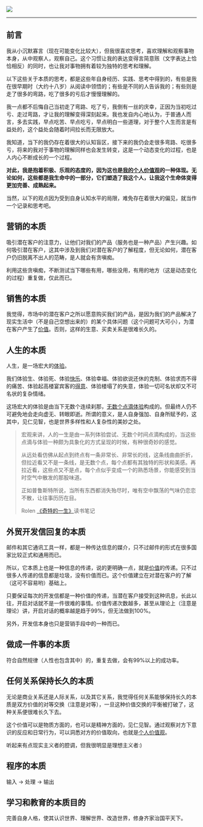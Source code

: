 ![](https://rolen.b-cdn.net/wp-content/uploads/2024/01/some-thoughts-on-the-essence.jpg)

---

## 前言

我从小沉默寡言（现在可能变化比较大），但我很喜欢思考，喜欢理解和观察事物本身，从中观察人，观察自己。这个习惯让我的表达变得言简意赅（文字表达上恰恰相反）的同时，也让我对事物拥有着较为独特的思考和理解。

以下这些关于本质的思考，都是这些年自身经历、实践、思考中得到的，有些是我在很早期时（大约十八岁）从阅读中领悟的；有些是不同的人告诉我的；有些则是走了很多的弯路，吃了很多的亏后才慢慢理解的。

我一点都不后悔自己当初走了弯路、吃了亏，我倒有一丝的庆幸，正因为当初吃过亏、走过弯路，才让我的理解变得深刻起来。我也发自内心地认为，于普通人而言，多去实践，早点吃苦、早点吃亏，早点明白一些道理，对于整个人生而言是有益处的，这个益处会随着时间拉长而无限放大。

我知道，当下的我仍存在着很大的认知盲区，接下来的我仍会走很多弯路、吃很多亏，将来的我对于事物的理解同样也会发生转变，这是一个动态变化的过程，也是人内心不断成长的一个过程。

**对此，我是抱着积极、乐观的态度的，因为这也是[我的个人价值观](https://rolen.wiki/my-beliefs/)的一种体现。无论如何，这些都是我生命中的一部分，它们塑造了我这个人，让我这个生命体变得更加完善、成熟起来。**

当然，以下的观点因为受到自身认知水平的局限，难免存在着很大的偏见，就当作一个记录和思考吧。

## 营销的本质

吸引潜在客户的注意力，让他们对我们的产品（服务也是一种产品）产生兴趣。如何吸引潜在客户，这其中涉及到我们对潜在客户的了解程度，但无论如何，潜在客户仍旧脱离不出人的范畴，是人就会有贪嗔痴。

利用这些贪嗔痴，不断测试当下哪些有用，哪些没用，有用的地方（这是动态变化的过程）重复做，仅此而已。

## 销售的本质

我觉得，市场中的潜在客户之所以愿意购买我们的产品，是因为我们的产品解决了现实生活中（不是自己空想出来的）的某个具体问题（这个问题可大可小），为潜在客户产生了[价值](https://rolen.wiki/value/)。否则，这样的生意、买卖关系是很难长久的。

## 人生的本质

人生，是一场宏大的[体验](https://rolen.wiki/experience/)。

我们体验生、体验死、体验[快乐](https://rolen.wiki/happiness/)、体验幸福、体验欲说还休的克制、体验求而不得的痛苦、体验起高楼宴宾客的[得意](https://rolen.wiki/baby-steps-to-giant-strides/#:~:text=%E6%98%A5%E9%A3%8E%E5%BE%97%E6%84%8F,%E6%88%91%E8%80%83%E4%B8%8A%E4%BA%86%EF%BC%81%EF%BC%81%EF%BC%81)、体验楼塌了的失意，体验一切可名状却又不可名状的复杂情绪。

这场宏大的体验是由当下无数个连续刹那，[无数个点滴体验](https://rolen.wiki/small-pleasures-in-life/)构成的。但最终人仍不可避免地会走向虚无、转眼即逝。所谓的意义，是人自身强加、自身所赋予的，这其中，见仁见智，也是世界多样性和人复杂性的美妙之处。

> 宏观来讲，人的一生是由一系列体验尝试、无数个时间点滴构成的，当这些点滴与体验一种颇为具象化的方式呈现的时候，有种很奇妙的感觉。
> 
> 从远处看仿佛从起点到终点有一条非常长、非常长的线，这条线曲曲折折，但拉近看又不是一条线，是无数个点，每个点都有其独特的形状和美感。再拉近看，这些点又不是点，每个点似乎变成一个的熟悉场景，你能感受到当时空气中散发的那股味道。
> 
> 正如普鲁斯特所说，当所有东西都消失殆尽时，唯有空中飘荡的气味仍恋恋不散，让往事历历在目。
> 
> Rolen [《奇特的一生》](https://rolen.wiki/this-is-strange-life/)读书笔记

## 外贸开发信回复的本质

邮件和其它通讯工具一样，都是一种传达信息的媒介，只不过邮件的形式在很多国家比较正式和通用而已。

所以，它本质上也是一种信息的传递，说的更明确一点，就是[价值](https://rolen.wiki/value/)的传递。只不过很多人传递的信息都是垃圾，没有价值而已。这个价值建立在对潜在客户的了解（这可不容易哟）基础上。

只要保证每次的开发信都是一种价值的传递，当潜在客户接受到这种讯息，长此以往，开启对话就不是一件很难的事情。价值传递次数越多，甚至从理论上（注意是理论）讲，开启对话的概率越是趋于99%，但无法做到100%。

另外，开发信本身也只是营销手段中的一种而已。

## 做成一件事的本质

符合自然规律（人性也包含其中）的，重复去做，会有99%以上的成功率。

## 任何关系保持长久的本质

无论是商业关系还是人际关系，以及其它关系，我觉得任何关系能够保持长久的本质是双方价值的对等交换（注意是对等），一旦这种价值交换的平衡被打破了，这种关系便很难长久下去。

这个价值可以是物质方面的，也可以是精神方面的，见仁见智。通过观察对方下意识的反应和日常行为，可以洞悉对方的价值取向，也就是[个人价值观](https://rolen.wiki/my-beliefs/)。

听起来有点现实主义者的腔调，但我很明显是理想主义者:)

## 程序的本质

输入 → 处理 → 输出

## 学习和教育的本质目的

完善自身人格，使其认识世界、理解世界、改造世界，修身齐家治国平天下。